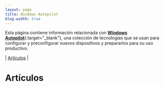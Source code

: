 ```yaml
---
layout: page
title: Windows Autopilot
blog-width: true
---
```


Esta página contiene información relacionada con [**Windows Autopilot**](https://docs.microsoft.com/es-es/mem/autopilot/){:target="_blank"}, una colección de tecnologías que se usan para configurar y preconfigurar nuevos dispositivos y prepararlos para su uso productivo.

| [Artículos](#posts) |

# <a name="posts">Artículos

